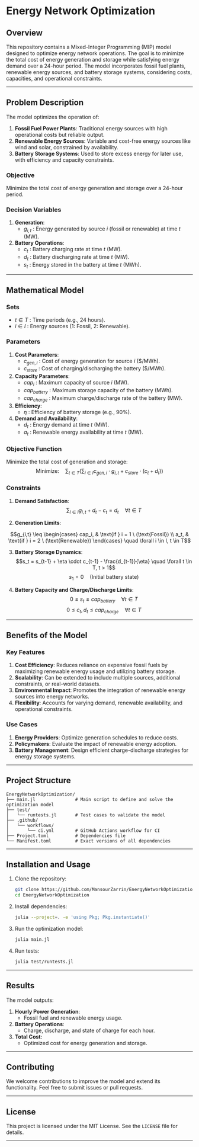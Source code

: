 # **Energy Network Optimization**

## **Overview**
This repository contains a Mixed-Integer Programming (MIP) model designed to optimize energy network operations. The goal is to minimize the total cost of energy generation and storage while satisfying energy demand over a 24-hour period. The model incorporates fossil fuel plants, renewable energy sources, and battery storage systems, considering costs, capacities, and operational constraints.

---

## **Problem Description**

The model optimizes the operation of:
1. **Fossil Fuel Power Plants**: Traditional energy sources with high operational costs but reliable output.
2. **Renewable Energy Sources**: Variable and cost-free energy sources like wind and solar, constrained by availability.
3. **Battery Storage Systems**: Used to store excess energy for later use, with efficiency and capacity constraints.

### **Objective**
Minimize the total cost of energy generation and storage over a 24-hour period.

### **Decision Variables**
1. **Generation**:
   - $g_{i,t}$ : Energy generated by source $i$  (fossil or renewable) at time $t$  (MW).
2. **Battery Operations**:
   - $c_t$ : Battery charging rate at time $t$  (MW).
   - $d_t$ : Battery discharging rate at time $t$  (MW).
   - $s_t$ : Energy stored in the battery at time $t$  (MWh).

---

## **Mathematical Model**

### **Sets**
- $t \in T$ : Time periods (e.g., 24 hours).
- $i \in I$ : Energy sources (1: Fossil, 2: Renewable).

### **Parameters**
1. **Cost Parameters**:
   - $c_{gen,i}$ : Cost of energy generation for source $i$  ($/MWh).
   - $c_{store}$ : Cost of charging/discharging the battery ($/MWh).
2. **Capacity Parameters**:
   - $cap_i$ : Maximum capacity of source $i$  (MW).
   - $cap_{battery}$ : Maximum storage capacity of the battery (MWh).
   - $cap_{charge}$ : Maximum charge/discharge rate of the battery (MW).
3. **Efficiency**:
   - $\eta$ : Efficiency of battery storage (e.g., 90%).
4. **Demand and Availability**:
   - $d_t$ : Energy demand at time $t$  (MW).
   - $a_t$ : Renewable energy availability at time $t$  (MW).

### **Objective Function**
Minimize the total cost of generation and storage:
$$\text{Minimize:} \quad \sum_{t \in T} \left( \sum_{i \in I} c_{gen,i} \cdot g_{i,t} + c_{store} \cdot (c_t + d_t) \right)$$

### **Constraints**
1. **Demand Satisfaction**:
$$\sum_{i \in I} g_{i,t} + d_t - c_t = d_t \quad \forall t \in T$$

2. **Generation Limits**:

$$g_{i,t} \leq \begin{cases}
cap_i, & \text{if } i = 1 \ (\text{Fossil}) \\
a_t, & \text{if } i = 2 \ (\text{Renewable})
\end{cases} \quad \forall i \in I, t \in T$$

3. **Battery Storage Dynamics**:
$$s_t = s_{t-1} + \eta \cdot c_{t-1} - \frac{d_{t-1}}{\eta} \quad \forall t \in T, t > 1$$
$$s_1 = 0 \quad (\text{Initial battery state})$$

4. **Battery Capacity and Charge/Discharge Limits**:
$$0 \leq s_t \leq cap_{battery} \quad \forall t \in T$$
$$0 \leq c_t, d_t \leq cap_{charge} \quad \forall t \in T$$

---

## **Benefits of the Model**

### **Key Features**
1. **Cost Efficiency**: Reduces reliance on expensive fossil fuels by maximizing renewable energy usage and utilizing battery storage.
2. **Scalability**: Can be extended to include multiple sources, additional constraints, or real-world datasets.
3. **Environmental Impact**: Promotes the integration of renewable energy sources into energy networks.
4. **Flexibility**: Accounts for varying demand, renewable availability, and operational constraints.

### **Use Cases**
1. **Energy Providers**: Optimize generation schedules to reduce costs.
2. **Policymakers**: Evaluate the impact of renewable energy adoption.
3. **Battery Management**: Design efficient charge-discharge strategies for energy storage systems.

---

## **Project Structure**
```plaintext
EnergyNetworkOptimization/
├── main.jl               # Main script to define and solve the optimization model
├── test/
│   └── runtests.jl       # Test cases to validate the model
├── .github/
│   └── workflows/
│       └── ci.yml        # GitHub Actions workflow for CI
├── Project.toml          # Dependencies file
└── Manifest.toml         # Exact versions of all dependencies
```

---

## **Installation and Usage**

1. Clone the repository:
   ```bash
   git clone https://github.com/MansourZarrin/EnergyNetworkOptimization.git
   cd EnergyNetworkOptimization
   ```

2. Install dependencies:
   ```bash
   julia --project=. -e 'using Pkg; Pkg.instantiate()'
   ```

3. Run the optimization model:
   ```bash
   julia main.jl
   ```

4. Run tests:
   ```bash
   julia test/runtests.jl
   ```

---

## **Results**

The model outputs:
1. **Hourly Power Generation**:
   - Fossil fuel and renewable energy usage.
2. **Battery Operations**:
   - Charge, discharge, and state of charge for each hour.
3. **Total Cost**:
   - Optimized cost for energy generation and storage.

---

## **Contributing**

We welcome contributions to improve the model and extend its functionality. Feel free to submit issues or pull requests.

---

## **License**

This project is licensed under the MIT License. See the `LICENSE` file for details.

---
